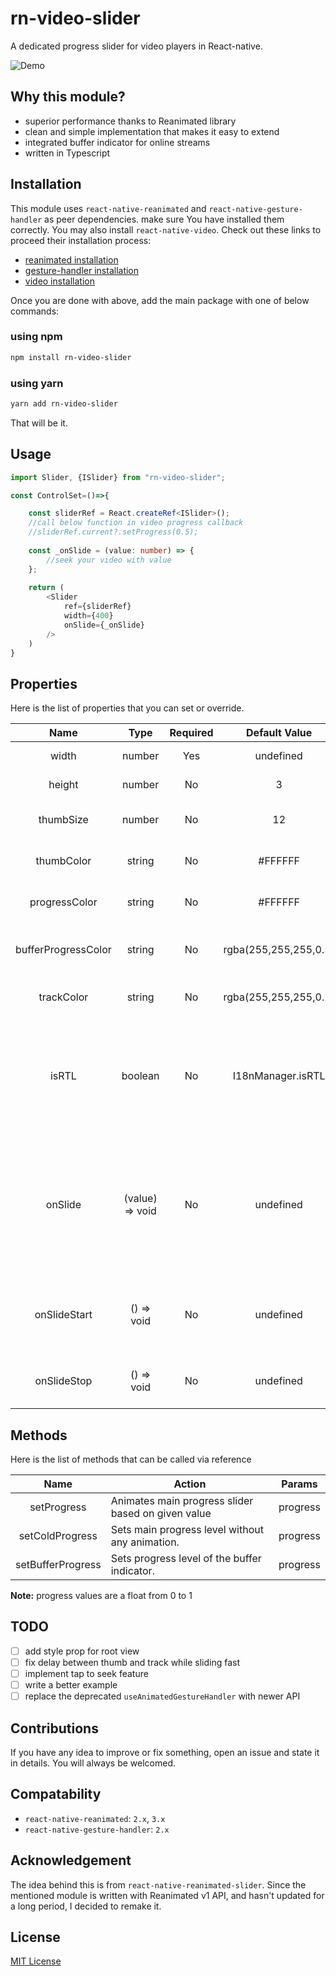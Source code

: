 # rn-video-slider
A dedicated progress slider for video players in React-native.

![Demo](/demo.gif)

## Why this module?
- superior performance thanks to Reanimated library
- clean and simple implementation that makes it easy to extend
- integrated buffer indicator for online streams
- written in Typescript

## Installation
This module uses `react-native-reanimated` and `react-native-gesture-handler` as 
peer dependencies. make sure You have installed them correctly. You may also install
`react-native-video`. Check out these links to proceed their installation process:
- [reanimated installation](https://docs.swmansion.com/react-native-reanimated/docs/fundamentals/getting-started#installation)
- [gesture-handler installation](https://docs.swmansion.com/react-native-gesture-handler/docs/fundamentals/installation)
- [video installation](https://react-native-video.github.io/react-native-video/installation)

Once you are done with above, add the main package with one of below commands: 
### using npm
```sh
npm install rn-video-slider
```

### using yarn
```sh
yarn add rn-video-slider
```
That will be it.

## Usage
```typescript jsx
import Slider, {ISlider} from "rn-video-slider";

const ControlSet=()=>{

    const sliderRef = React.createRef<ISlider>();
    //call below function in video progress callback
    //sliderRef.current?.setProgress(0.5);
    
    const _onSlide = (value: number) => {
        //seek your video with value
    };
    
    return (
        <Slider
            ref={sliderRef}
            width={400}
            onSlide={_onSlide}
        />
    )
}
```

## Properties
Here is the list of properties that you can set or override.

|        Name         |      Type       | Required |     Default Value     | Description                                                                                            |
|:-------------------:|:---------------:|:--------:|:---------------------:|--------------------------------------------------------------------------------------------------------|
|        width        |     number      |   Yes    |       undefined       | width of slider track                                                                                  |
|       height        |     number      |    No    |           3           | height of slider track                                                                                 |
|      thumbSize      |     number      |    No    |          12           | diameter of sliding thumb                                                                              |
|     thumbColor      |     string      |    No    |        #FFFFFF        | color of sliding thumb                                                                                 |
|    progressColor    |     string      |    No    |        #FFFFFF        | color of progress indicator                                                                            |
| bufferProgressColor |     string      |    No    | rgba(255,255,255,0.5) | color of buffer progress indicator                                                                     |
|     trackColor      |     string      |    No    | rgba(255,255,255,0.2) | color of underlying view                                                                               |
|        isRTL        |     boolean     |    No    |   I18nManager.isRTL   | overrides direction of movement. setting to "true" makes the slider go from right to left.             |
|       onSlide       | (value) => void |    No    |       undefined       | called when slider is being moved by swiping it manually. "value" is a number that changes from 0 to 1 |
|    onSlideStart     |   () => void    |    No    |       undefined       | called when thumb is being touched and held                                                            |
|     onSlideStop     |   () => void    |    No    |       undefined       | called when thumb is released                                                                          |

## Methods
Here is the list of methods that can be called via reference

|       Name        | Action                                             |   Params   |
|:-----------------:|----------------------------------------------------|:----------:|
|    setProgress    | Animates main progress slider based on given value |  progress  |
|  setColdProgress  | Sets main progress level without any animation.    |  progress  |
| setBufferProgress | Sets progress level of the buffer indicator.       |  progress  |

**Note:** progress values are a float from 0 to 1

## TODO
- [ ] add style prop for root view
- [ ] fix delay between thumb and track while sliding fast
- [ ] implement tap to seek feature
- [ ] write a better example
- [ ] replace the deprecated `useAnimatedGestureHandler` with newer API

## Contributions
If you have any idea to improve or fix something, open an issue and state
it in details. You will always be welcomed.

## Compatability
- `react-native-reanimated`: `2.x`, `3.x`
- `react-native-gesture-handler`: `2.x`

## Acknowledgement
The idea behind this is from `react-native-reanimated-slider`.
Since the mentioned module is written with Reanimated v1 API, and hasn't
updated for a long period, I decided to remake it.

## License
[MIT License](https://opensource.org/licenses/MIT)
